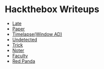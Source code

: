 # Hackthebox Writeups

<script src= "https://www.hackthebox.eu/badge/896935" > </script>
<ul>
<li><a href="https://khushboo013.github.io/hackthebox/late">Late</a></li>
<li><a href="https://khushboo013.github.io/hackthebox/paper">Paper</a></li>
<li><a href="https://khushboo013.github.io/hackthebox/timelapse">Timelapse(Window AD)</a></li>
<li><a href="https://khushboo013.github.io/hackthebox/undetected">Undetected</a></li>
<li><a href="https://khushboo013.github.io/hackthebox/trick">Trick</a></li>
<li><a href="https://khushboo013.github.io/hackthebox/noter">Noter</a></li>
<li><a href="https://khushboo013.github.io/hackthebox/faculty">Faculty</a></li>
<li><a href="https://khushboo013.github.io/hackthebox/redpanda">Red Panda</a></li>
</ul>